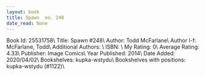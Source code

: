 ```yaml
---
layout: book
title: Spawn  no. 248
date_read: None
---
```


Book Id: 25531758\ 
Title: Spawn #248\ 
Author: Todd McFarlane\ 
Author l-f: McFarlane, Todd\ 
Additional Authors: \ 
ISBN: \ 
My Rating: 0\ 
Average Rating: 4.33\ 
Publisher: Image Comics\ 
Year Published: 2014\ 
Date Added: 2020/04/02\ 
Bookshelves: kupka-wstydu\ 
Bookshelves with positions: kupka-wstydu (#1122)\ 


